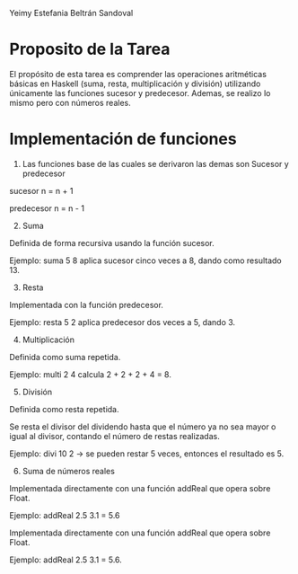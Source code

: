 Yeimy Estefania Beltrán Sandoval
# Proposito de la Tarea
El propósito de esta tarea es comprender las operaciones aritméticas básicas en Haskell (suma, resta, multiplicación y división) utilizando únicamente las funciones sucesor y predecesor.
Ademas, se realizo lo mismo pero con números reales.

# Implementación de funciones 

1. Las funciones base de las cuales se derivaron las demas son Sucesor y predecesor

sucesor n = n + 1

predecesor n = n - 1

2. Suma

Definida de forma recursiva usando la función sucesor.

Ejemplo: suma 5 8 aplica sucesor cinco veces a 8, dando como resultado 13.

3. Resta

Implementada con la función predecesor.

Ejemplo: resta 5 2 aplica predecesor dos veces a 5, dando 3.

4. Multiplicación

Definida como suma repetida.

Ejemplo: multi 2 4 calcula 2 + 2 + 2 + 4 = 8.

5. División

Definida como resta repetida.

Se resta el divisor del dividendo hasta que el número ya no sea mayor o igual al divisor, contando el número de restas realizadas.

Ejemplo: divi 10 2 → se pueden restar 5 veces, entonces el resultado es 5.

6. Suma de números reales

Implementada directamente con una función addReal que opera sobre Float.

Ejemplo: addReal 2.5 3.1 = 5.6



Implementada directamente con una función addReal que opera sobre Float.

Ejemplo: addReal 2.5 3.1 = 5.6.

